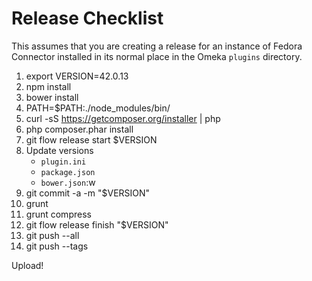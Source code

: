 
# Release Checklist

This assumes that you are creating a release for an instance of Fedora
Connector installed in its normal place in the Omeka `plugins` directory.

1. export VERSION=42.0.13
1. npm install
1. bower install
1. PATH=$PATH:./node_modules/bin/
1. curl -sS https://getcomposer.org/installer | php
1. php composer.phar install
1. git flow release start $VERSION
1. Update versions
   * `plugin.ini`
   * `package.json`
   * `bower.json`:w
1. git commit -a -m "$VERSION"
1. grunt
1. grunt compress
1. git flow release finish "$VERSION"
1. git push --all
1. git push --tags

Upload!
